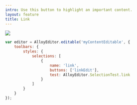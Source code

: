 ```yaml
---
intro: Use this button to highlight an important content.
layout: feature
title: Link
---
```

<div class="thumbnail">
  <img class="img img-polaroid" src="/images/features/button-link.gif"/>
</div>

```javascript
var editor = AlloyEditor.editable('myContentEditable', {
	toolbars: {
		styles: {
			selections: [
				{
					name: 'link',
					buttons: ['linkEdit'],
					test: AlloyEditor.SelectionTest.link
				}
			]
		}
	}
});
```